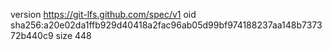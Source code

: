 version https://git-lfs.github.com/spec/v1
oid sha256:a20e02da1ffb929d40418a2fac96ab05d99bf974188237aa148b737372b440c9
size 448
